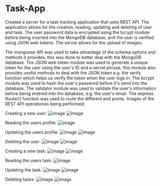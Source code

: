 # Task-App
Created a server for a task tracking application that uses REST API. The application allows for the creation, reading, updating and
deleting of user and task. The user password data is encrypted using the bcrypt module before being inserted
into the MongoDB database, and the user is verified using JSON web tokens. The server allows for the upload of images.

The mongoose API was used to take advantage of the schema options and methods it provides, this was done to better deal with the MongoDB database. The JSON web token module was used to generate a unique token for the user using the user's ID and a secret phrase, this module also 
provides useful methods to deal with the JSON token e.g. the verify function which helps us 
verify the token when the user logs in. The bcrypt module was used to hash the user's password 
before it's send into the database. The validator module was used to validate the user's information before being entered into the database, e.g. the user's email. The express. Router() function was used to route the different end points. Images of the REST API operationes being performed:

Creating a new user:
![image](https://user-images.githubusercontent.com/102123401/164329922-a3b74862-b014-4aef-a961-6706576c8d0f.png)
![image](https://user-images.githubusercontent.com/102123401/164330117-701f64ea-49f3-4cc0-ba63-9dafa90bab25.png)

Reading the users profile:
![image](https://user-images.githubusercontent.com/102123401/164330569-6463416b-24c3-454b-90da-3dc103f46b76.png)

Updating the users profile:
![image](https://user-images.githubusercontent.com/102123401/164330998-80a77927-1ab5-461c-bbe6-65c79ed78263.png)
![image](https://user-images.githubusercontent.com/102123401/164331188-94ef73c8-8147-4169-9558-62c8b89a8608.png)

Deleting the user:
![image](https://user-images.githubusercontent.com/102123401/164332913-44c09d5d-4b04-43af-8d47-313696670fbd.png)
![image](https://user-images.githubusercontent.com/102123401/164332941-6b1659e1-dab7-4e92-be2d-f1e52e03bc60.png)

Creating a new task:
![image](https://user-images.githubusercontent.com/102123401/164332029-af1a3bb3-cbe1-4cbd-a546-8724f7c72bf1.png)
![image](https://user-images.githubusercontent.com/102123401/164332186-f5d3de4c-08fd-49a5-a26f-7165140cb441.png)

Reading the users task:
![image](https://user-images.githubusercontent.com/102123401/164332371-22441b8d-9326-4e6e-affb-76a595d9a0c7.png)

Updating the task:
![image](https://user-images.githubusercontent.com/102123401/164332623-f58af427-475f-43bc-9c14-3eda3f378141.png)
![image](https://user-images.githubusercontent.com/102123401/164332665-6ee061b0-afb0-4182-88f3-25cce39abf27.png)

Deleting tasks:
![image](https://user-images.githubusercontent.com/102123401/164332798-cc37ac4b-03a4-4748-9e89-ffc5eaec3bf0.png)
![image](https://user-images.githubusercontent.com/102123401/164332846-41dec831-0244-41d2-bde3-59f5271712f0.png)





